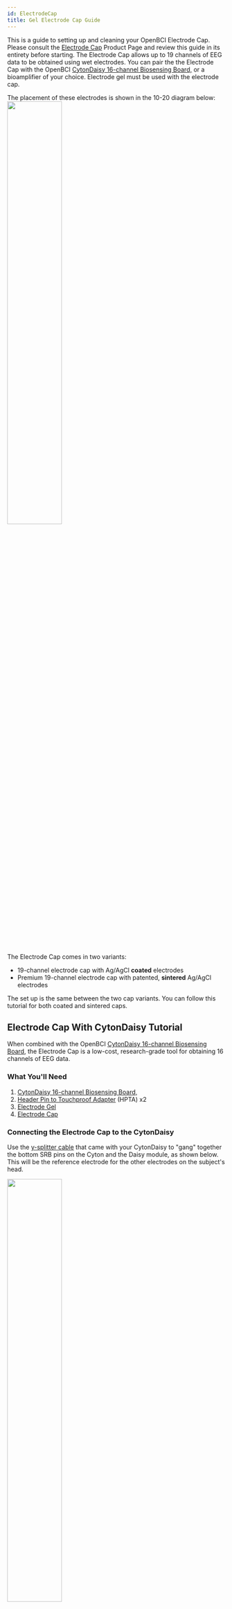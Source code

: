 ```yaml
---
id: ElectrodeCap
title: Gel Electrode Cap Guide
---
```


This is a guide to setting up and cleaning your OpenBCI Electrode Cap. Please consult the [Electrode Cap](https://shop.openbci.com/products/openbci-eeg-electrocap)
Product Page and review this guide in its entirety before starting.
The Electrode Cap allows up to 19 channels of EEG data to be obtained using wet electrodes.
You can pair the the Electrode Cap with the OpenBCI [CytonDaisy 16-channel Biosensing Board,](https://shop.openbci.com/collections/frontpage/products/cyton-daisy-biosensing-boards-16-channel)
or a bioamplifier of your choice. Electrode gel must be used with the electrode cap.

The placement of these electrodes is shown in the 10-20 diagram below:
<img src="https://github.com/OpenBCI/Documentation/blob/master/website/docs/assets/HeadwareImages/electrode_cap_diagram_1020.png?raw=true" width="50%" />

The Electrode Cap comes in two variants:

- 19-channel electrode cap with Ag/AgCl **coated** electrodes
- Premium 19-channel electrode cap with patented, **sintered** Ag/AgCl electrodes

The set up is the same between the two cap variants. You can follow this tutorial for both coated and sintered caps.

## Electrode Cap With CytonDaisy Tutorial

When combined with the OpenBCI [CytonDaisy 16-channel Biosensing Board](https://shop.openbci.com/collections/frontpage/products/cyton-daisy-biosensing-boards-16-channel),
the Electrode Cap is a low-cost, research-grade tool for obtaining 16 channels of EEG data.

### What You'll Need

1.  [CytonDaisy 16-channel Biosensing Board,](https://shop.openbci.com/collections/frontpage/products/cyton-daisy-biosensing-boards-16-channel)
2.  [Header Pin to Touchproof Adapter](https://shop.openbci.com/collections/frontpage/products/touch-proof-electrode-cable-adapter) (HPTA) x2
3.  [Electrode Gel](https://shop.openbci.com/collections/frontpage/products/electrodegel)
4.  [Electrode Cap](https://shop.openbci.com/products/openbci-eeg-electrocap)

### Connecting the Electrode Cap to the CytonDaisy

Use the [y-splitter cable](../../../GettingStarted/Boards/DaisyGS/#2-y-splitter-cable) that came with your CytonDaisy to "gang" together the bottom SRB pins on the Cyton and the Daisy module, as shown below. This will be the reference electrode for the other electrodes on the subject's head.

<img src="https://github.com/OpenBCI/Documentation/blob/master/website/docs/assets/GettingStartedImages/cytonDaisy_ySplitter_on_SRBpins.jpg?raw=true" width="50%" />

Connect a HPTA cable to the single end of the y-splitter cable, then connect the its blue termination to the REF electrode of the cap, shown below.

<img src="https://github.com/openbci-archive/Docs/blob/master/assets/images/cap_ref_pin.png?raw=true" width="50%" />

![electrode cap reference](../../assets/HeadwareImages/eeg-electrode-cap-5.jpg)

Connect bottom pins N1P through N8P on the Cyton to a set of HPTA cables, shown below. These pins will be channels 1-8 on the OpenBCI GUI.

![Cyton-Daisy wire setup](../../assets/HeadwareImages/gelfree_electrode_cap_1.jpg)

Connect bottom pins N1P through N8P on the Daisy module to another set of HPTA cables, shown below. These pins will be channels 9-16.

![Cyton-Daisy wire setup](../../assets/HeadwareImages/gelfree_electrode_cap_3.jpg)

Connect a leftover HPTA cable to the bottom BIAS pin of the Cyton. The BIAS pin is used for noise cancelling. It is similar to a GROUND pin, which establishes a common ground between the Cyton board and your body, but it has some extra destructive interference noise cancelling techniques built in! Connect the blue termination of this HPTA cable to the GND cap electrode, shown below.

<img src="https://github.com/openbci-archive/Docs/blob/master/assets/images/cap_GND_pin.png?raw=true" width="50%" />

For WHY these connections are recommended, see the [EEG explanation](../../GettingStarted/Biosensing-Setups/01-EEG-Setup.md)page.

After the cables are all connected as shown above, place the cap on the subject's head and inject a small amount of electrode gel using the included syringe. After each data recording session, be sure to clean the gel off the cap!

### Troubleshooting

Seeing a lot of noise? Check your electrode connections -

These steps can be done in any order:

1. The bottom BIAS pin of the Cyton **board** goes to the GND electrode of the **cap**. **You would use the HPTA cable to connect them.**

2. The bottom SRB pins on the Cyton and the Daisy **boards** should be "ganged together" using the split end of the y-splitter cable.
   The single end of the y-splitter cable should go to the REF electrode of the **cap**. **You would use the HPTA cable to connect them.**

The rest of the cap electrodes are completely up to you how you want to connect them to the Cyton.

3. For example, if you want data from Fp1 (of the cap) to show up on channel 1 of the OpenBCI GUI, then connect Fp1 cable to the bottom pin N1P of the Cyton. Use the HPTA cable to connect them.

If you want Fp1 data to show up on channel 9 of the OpenBCI GUI, then connect Fp1 to the bottom pin N1P of the CytonDaisy. You can pair any cap electrode (aside from GND and REF) with any pins N1P through N8P on the Cyton and Daisy boards

Channels 1-8 on the GUI correspond to bottom pins N1P through N8P on the Cyton
Channels 9-16 on the GUI correspond to bottoms pins N1P through N8P on the Daisy.

### Software

<img src="https://github.com/openbci-archive/Docs/blob/master/assets/images/GUI-V4-Screenshot.jpg?raw=true" width="50%" />

Head over to the OpenBCI GUI [tutorial](../../Software/OpenBCISoftware/01-OpenBCI_GUI.md) to set up your free live-streaming software!

### Use Cases for OpenBCI GUI

- OpenBCI device owners want to visualize their brainwaves!
- Many of the researchers, hackers and students alike who purchase OpenBCI devices want to use them to acquire data as soon as their device arrives.
- Users use macOS, Windows and Linux to acquire data
- Users want to filter incoming data in real time
- Users want to make their own experiments to test their awesome theories or duplicate state of the art research at home!
- Users struggle to get prerequisites properly installed to get data on their own from OpenBCI Cyton and Ganglion.
- Users want to stream data into their own custom applications such as MATLAB.

### What You Can Do with OpenBCI GUI and Software Stack

- Visualize data from every OpenBCI device: Ganglion, Cyton, and Cyton with Daisy
- Playback files using GUI
- Run as a native application on macOS, Windows, and Linux.
- Apply filters and other data processing tools to quickly clean raw data in real time
- Use the GUI as a networking system to move data out of GUI into other apps over UDP, OSC, LSL, and Serial.
- Send data to [MATLAB](../../Software/CompatibleThirdPartySoftware/01-Matlab.md), Neuropype (using LSL), and other [third-party softwares.](../../Software/SoftwareLanding.md)
- Analyze data with [Python and Brainflow](ForDevelopers/01-SoftwareDevelopment.md#brainflow---python)
- [Create a widget framework](../../Software/OpenBCISoftware/02_GUI_Widget_Guide.md#custom-widget) that allows users to create their own experiments.
- Output data into a saved file for later offline processing.
- [Customize the layout](../../Software/OpenBCISoftware/01-OpenBCI_GUI.md#customize-your-layout), change the gain, toggle on/off, check impedance of individual channels of the CytonDaisy board (or any connected OpenBCI board) directly in the GUI!
- Access built-in widgets such as Band Power, Spectrogram, Accelerometer, EEG Head Plot, and MUCH more

  **If you just want to visualize EEG, EMG, ECG data (and do some basic analysis) and save the data to start with, download the standalone [OpenBCI GUI](https://openbci.com/index.php/downloads) and connect it to an OpenBCI Cyton, CytonDaisy, or Ganglion!**

## Electrode Cap With Third-Party Bioamplifier Tutorial

The Electrode Cap comes with industry-standard touchproof terminations that can be plugged directly into most bioamplifers. The 10-20 locations are marked on the electrodes on the cap.

### What You'll Need

1.  [Electrode Gel](https://shop.openbci.com/collections/frontpage/products/electrodegel)
2.  [Electrode Cap](https://shop.openbci.com/products/openbci-eeg-electrocap)
3.  Your own bioamplifier

### The set-up

1.  Place the Electrode Cap on the subject's head and apply electrode gel with the included syringe.
2.  Connect the Electrode Cap to your bioamplifier using the 10-20 labels on the cap. The electrodes on the cap are labeled "GND", "REF", "C3", etc.
3.  Follow the manufacturer's instructions for your bioamplifier.

If you're using a third-party bioamplifier, you'll need the software that is compatible with that particular bioamplifier. The OpenBCI GUI is developed for use with OpenBCI-brand biosensing boards (Cyton, CytonDaisy, and Ganglion).

Find it all overwhelming? Don't know where to start? Questions, comments, suggestions? Email [support@openbci.com](mailto:support@openbci.com)

## Electrode Cap Care and Cleaning Guide

A routine schedule for cleaning and disinfecting the Electrode
Cap helps ensure accurate EEG signals and the reuse of electrodes between different participants. Furthermore, you will
preserve the excellent characteristics of your electrodes and will
ensure a long product life.

#### Cleaning Method:

1. Immediately after use, clean the residual gel off the cap's electrodes.
2. Soak the cap for about 15 minutes in warm water, so that the remaining gel dissolves quickly.
3. Use a cotton ball for removing gel residue from the electrodes if necessary.
4. Rinse the cap in clean water thoroughly. Finish rinsing with deionized water or distilled water, if available.
5. Hang the cap until completely dry and store the cap away from sunlight.

Cleaning frequency-after each use.

#### Disinfecting Method:

Disinfection must be done on a cleaned cap.

1. Soak the cap for up to 30 minutes in diluted bleach solution of about 100 ppm sodium hypochlorite. Household bleach has a concentration of 5.25% of available
   chlorine (5.25% Sodium Hypochlorite). A 1:500 dilution of household bleach provides the 100ppm sodium hypochlorite required).
2. Rinse the cap in clean water thoroughly. Finish rinsing with deionized water or distilled water, if available.
3. Hang the cap until completely dry and store the cap away from sunlight.

Gas sterilization with ethylene oxide is an acceptable alternative.

Caution:

1.  Gently handle the connection point where the electrodes attach to the lead wire.
2.  Don’t touch other metals.
3.  Don’t leave residual gel on any part of the electrodes or wire.
4.  Keep the electrodes and the wire away from any corrosive liquid.
5.  Keep the touch-proof adapter ends away from water.

## Electrode Cap FAQ

### Here are some of the most commonly asked questions about the Electrode Cap.

1.  Can participants take the items home? As in, can it be used outside of a laboratory setting?

    - **Yes. Many OpenBCI customers are citizen scientists, hackers, artists, and casual at-home users of EEG hardware.**

2.  Are these items comfortable enough for people to sleep in for multiple days?

    - **The gel-based electrode cap is the most comfortable option. It is the same type of equipment used in professional and diagnostic sleep labs.**

3.  Is it durable enough to be used for multiple days?

    - **Yes. The electrode is a medical-grade product at a "kickstarter" price and is scientifically validated. It includes designs such as the durable cable sleeve to prevent tangled cables. The sintered cap is especially durable, given its sintered electrode design which is hardy to corrosion.**

4.  How would you recommend logging data from the participants every day?

    - **OpenBCI provides the free GUI to help customers verify proper hardware connection and provide a software for free raw data storage, visualization, and streaming. Please note the OpenBCI GUI does not provide built-in data cleaning or analysis. Many third-party softwares are compatible with the OpenBCI system. For a full list, head to https://docs.openbci.com/Software/SoftwareLanding.**

5.  Do you recommend using the OpenBCI EEG Headband Kit or the EEG Electrode Cap?

    - **We recommend the EEG electrode cap for sleep study. Sintered electrode cap plus electrode gel is the gold standard of EEG data acquisition.**

6.  Have you ever had consumers in the past use these items for a long duration? If so, what did they think of it?

    - **Our customers have compared OpenBCI products favorably to medical equipment at many times the cost. Please contact OpenBCI for the PDF on independent evaluation and scientific verification of OpenBCI hardware or head to the [Research Collection](https://openbci.com/citations).**

7.  Are the devices easy to learn and handle?

    - **I have personally worked with customers who have no previous experience with EEG and were able to follow the guides at docs.openbci.com to see their raw EEG data in live-time, as well as store the data for later analysis.**

8.  Would the hardware and data be messed up and skewed if the participants move around too much in their sleep?

    - **Subject movement will nearly always introduce noise into the system. This is true of all EEG equipment, no matter the brand or type. The cap's design in conjunction with the use of electrode gel (sold separately in the OpenBCI store) ensures good contact between the electrode and scalp, helping to reduce noise artifacts.**

9.  What are the potential negatives of using the wet EEG electrode cap? My team is wondering if it would be comfortable for participants to wear for the 10 days of our sleep study especially because the electrode gel may be too time consuming to apply and participants may create a mess if they get electrode gel in their hair.

    - **The electrode cap kit comes with a syringe applicator for easy, mess-free application of electrode gel. It is the same set-up as the ones used in medical lab sleep studies. At this time, there is no affordable, high-channel, dry electrode cap system.**

10. How long does it take to set up the EEG electrode cap prior to use?

    - **It's very easy to set-up. The first time may take 15 min as the user gets accustomed to the steps. Subsequent sessions would take just a few minutes to set up. Please refer to the EEG electrode cap guide to get an idea of how long it would take.**

11. If participants get the electrode gel in their hair, how easy is it for them to safely and cleanly remove it?

    - **The electrode gel is water-based and can easily be washed off with shampoo.**

12. My team is also looking into using the EEG Headband Kit and we wanted to know would this EEG be durable and accurate enough for a multiple day sleep study?

    - **The EEG headband is a starter kit for those new to EEG. It has not been tested for applications like sleep studies. The EEG electrode cap a more suitable product.**

13. We want to be able to use the EEG data for sleep scoring, and I was wondering whether the output file can be saved in edf format, so that is readable with some sleep scoring softwares such as RemLogic?

    - **The files are saved to .csv or bdf format. For information on the software, head to the [GUI Widget Guide](../../Software/OpenBCISoftware/02_GUI_Widget_Guide.md).**

14. Since we want to record data during sleep (~8-9 hours), I wanted to know the power consumption of the system, and how long the battery can last.

    - **A Lithium battery with high capacitance, such as [this one](https://www.digikey.com/products/en?mpart=328&v=1528) with 2500 mAh, should allow the system to operate overnight.**

15. What is the difference between coated and sintered electrode and which one you think would be better for us?

    - **You can find details on the difference between the two at the electrode cap product [page](https://shop.openbci.com/collections/frontpage/products/openbci-eeg-electrocap).
      The sintered cap's electrodes last longer due to the unique manufacturing process.**

16. I also would like to capture the EOG signal. Can I modify the amplification factor of the biosensing board for each different type of signals? Do you also suggest the best filter specifications for EEG/EOG/EMG recording?

    - By pairing electrodes to the OpenBCI Cytondaisy, you can obtain up to 16 channels from different data sources simultaneously.
      **You can modify the gain on each channel. Please refer to the [hardware settings section](../../Software/OpenBCISoftware/02_GUI_Widget_Guide.md#hardware-settings) of the GUI widget guide.
      Using the gold cup electrodes, ten20 paste, and medical tape, you can capture EOG signals. You would connect both the gold cup electrodes and the electrode cap connections to the CytonDaisy.**

17. Can I buy multiple caps (for different head sizes) with this kit?
    - **The electrode cap kits come in different sizes. Choose from small, medium, and large in the [product page](https://shop.openbci.com/products/openbci-eeg-electrocap).**

### Technical Specifications

![Gel Electrode Cap Tech Specs](../../assets/HeadwareImages/gel_electrode_cap_tech_specs.png)
